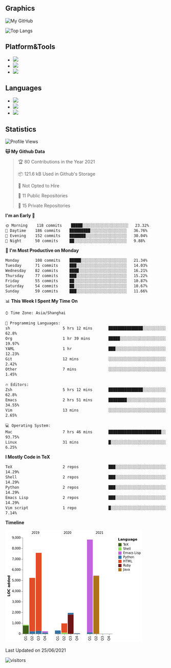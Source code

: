 ## Graphics

![My GitHub](https://github-readme-stats.vercel.app/api?username=SteamedFish&count_private=true&show_icons=true&theme=buefy&include_all_commits=false)

![Top Langs](https://github-readme-stats.vercel.app/api/top-langs/?username=SteamedFish&theme=buefy&hide=ruby&count_private=true&show_icons=true&layout=compact)

## Platform&Tools

* [![](https://img.shields.io/badge/ArchLinux--purple?style=flat-square&logo=ArchLinux)](https://www.archlinux.org/)
* [![](https://img.shields.io/badge/Gentoo-testing-purple?style=flat-square&logo=Gentoo)](https://www.gentoo.org/)
* [![](https://img.shields.io/badge/Doom%20Emacs-28-blue?style=flat-square&logo=Gnu%20emacs&logoColor=white)](https://www.gnu.org/software/emacs/)

## Languages

* [![](https://img.shields.io/badge/-Python-3776AB?style=flat-square&logo=python&logoColor=white)](https://www.python.org/)
* [![](https://img.shields.io/badge/-Bash-00ADD8?style=flat-square&logo=Gnu-bash&logoColor=white)](https://www.gnu.org/software/bash/)
* [![](https://img.shields.io/badge/-Go-00ADD8?style=flat-square&logo=go&logoColor=white)](https://golang.org/)

## Statistics

<!--START_SECTION:waka-->
![Profile Views](http://img.shields.io/badge/Profile%20Views-43-blue)

**🐱 My Github Data** 

> 🏆 80 Contributions in the Year 2021
 > 
> 📦 121.6 kB Used in Github's Storage 
 > 
> 🚫 Not Opted to Hire
 > 
> 📜 11 Public Repositories 
 > 
> 🔑 15 Private Repositories  
 > 
**I'm an Early 🐤** 

```text
🌞 Morning    118 commits    █████░░░░░░░░░░░░░░░░░░░░   23.32% 
🌆 Daytime    186 commits    █████████░░░░░░░░░░░░░░░░   36.76% 
🌃 Evening    152 commits    ███████░░░░░░░░░░░░░░░░░░   30.04% 
🌙 Night      50 commits     ██░░░░░░░░░░░░░░░░░░░░░░░   9.88%

```
📅 **I'm Most Productive on Monday** 

```text
Monday       108 commits    █████░░░░░░░░░░░░░░░░░░░░   21.34% 
Tuesday      71 commits     ███░░░░░░░░░░░░░░░░░░░░░░   14.03% 
Wednesday    82 commits     ████░░░░░░░░░░░░░░░░░░░░░   16.21% 
Thursday     77 commits     ███░░░░░░░░░░░░░░░░░░░░░░   15.22% 
Friday       55 commits     ██░░░░░░░░░░░░░░░░░░░░░░░   10.87% 
Saturday     54 commits     ██░░░░░░░░░░░░░░░░░░░░░░░   10.67% 
Sunday       59 commits     ███░░░░░░░░░░░░░░░░░░░░░░   11.66%

```


📊 **This Week I Spent My Time On** 

```text
⌚︎ Time Zone: Asia/Shanghai

💬 Programming Languages: 
sh                       5 hrs 12 mins       ███████████████░░░░░░░░░░   62.8% 
Org                      1 hr 39 mins        █████░░░░░░░░░░░░░░░░░░░░   19.97% 
YAML                     1 hr                ███░░░░░░░░░░░░░░░░░░░░░░   12.23% 
Git                      12 mins             ░░░░░░░░░░░░░░░░░░░░░░░░░   2.42% 
Other                    7 mins              ░░░░░░░░░░░░░░░░░░░░░░░░░   1.45%

🔥 Editors: 
Zsh                      5 hrs 12 mins       ███████████████░░░░░░░░░░   62.8% 
Emacs                    2 hrs 51 mins       ████████░░░░░░░░░░░░░░░░░   34.55% 
Vim                      13 mins             ░░░░░░░░░░░░░░░░░░░░░░░░░   2.65%

💻 Operating System: 
Mac                      7 hrs 46 mins       ███████████████████████░░   93.75% 
Linux                    31 mins             █░░░░░░░░░░░░░░░░░░░░░░░░   6.25%

```

**I Mostly Code in TeX** 

```text
TeX                      2 repos             ███░░░░░░░░░░░░░░░░░░░░░░   14.29% 
Shell                    2 repos             ███░░░░░░░░░░░░░░░░░░░░░░   14.29% 
Python                   2 repos             ███░░░░░░░░░░░░░░░░░░░░░░   14.29% 
Emacs Lisp               2 repos             ███░░░░░░░░░░░░░░░░░░░░░░   14.29% 
Vim script               1 repo              █░░░░░░░░░░░░░░░░░░░░░░░░   7.14%

```


**Timeline**

![Chart not found](https://raw.githubusercontent.com/SteamedFish/SteamedFish/master/charts/bar_graph.png) 


 Last Updated on 25/06/2021
<!--END_SECTION:waka-->

![visitors](https://visitor-badge.laobi.icu/badge?page_id=SteamedFish.SteamedFish)
